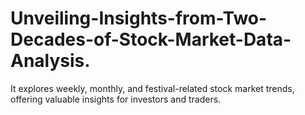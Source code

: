 # Unveiling-Insights-from-Two-Decades-of-Stock-Market-Data-Analysis.

It explores weekly, monthly, and festival-related stock market trends, offering valuable insights for investors and traders.

